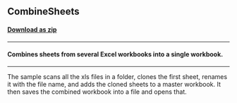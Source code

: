 ## CombineSheets
#### [Download as zip](https://minhaskamal.github.io/DownGit/#/home?url=https://github.com/GrapeCity/ComponentOne-WinForms-Samples/tree/master/NetFramework\Excel\VB\CombineSheets)
____
#### Combines sheets from several Excel workbooks into a single workbook.
____
The sample scans all the xls files in a folder, clones the first sheet, renames it with the file name, and adds the cloned sheets to a master workbook. It then saves the combined workbook into a file and opens that. 